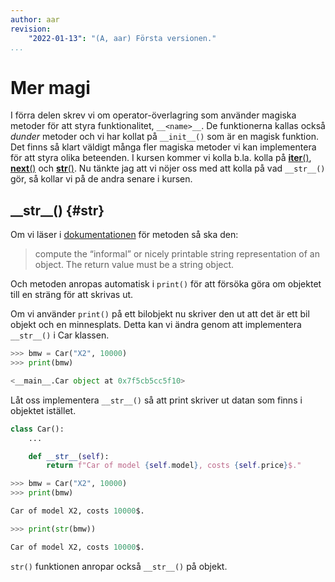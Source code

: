 ```yaml
---
author: aar
revision:
    "2022-01-13": "(A, aar) Första versionen."
...
```

Mer magi
==================================

I förra delen skrev vi om operator-överlagring som använder magiska metoder för att styra funktionalitet, `__<name>__`. De funktionerna kallas också *dunder* metoder och vi har kollat på `__init__()` som är en magisk funktion. Det finns så klart väldigt många fler magiska metoder vi kan implementera för att styra olika beteenden. I kursen kommer vi kolla b.la. kolla på [__iter__()](https://docs.python.org/3/reference/datamodel.html?highlight=__str__#object.__iter__), [__next__()](https://docs.python.org/3/library/stdtypes.html#iterator.__next__) och [__str__()](https://docs.python.org/3/reference/datamodel.html?highlight=__str__#object.__str__). Nu tänkte jag att vi nöjer oss med att kolla på vad `__str__()` gör, så kollar vi på de andra senare i kursen. 



## \_\_str\_\_() {#str}

Om vi läser i [dokumentationen](https://docs.python.org/3/reference/datamodel.html?highlight=__str__#object.__str__) för metoden så ska den:

> compute the “informal” or nicely printable string representation of an object. The return value must be a string object.

Och metoden anropas automatisk i `print()` för att försöka göra om objektet till en sträng för att skrivas ut.

Om vi använder `print()` på ett bilobjekt nu skriver den ut att det är ett bil objekt och en minnesplats. Detta kan vi ändra genom att implementera `__str__()` i Car klassen.

```python
>>> bmw = Car("X2", 10000)
>>> print(bmw)

<__main__.Car object at 0x7f5cb5cc5f10>
```

Låt oss implementera `__str__()` så att print skriver ut datan som finns i objektet istället.

```python
class Car():
    ...

    def __str__(self):
        return f"Car of model {self.model}, costs {self.price}$."

>>> bmw = Car("X2", 10000)
>>> print(bmw)

Car of model X2, costs 10000$.

>>> print(str(bmw))

Car of model X2, costs 10000$.
```

`str()` funktionen anropar också `__str__()` på objekt.
